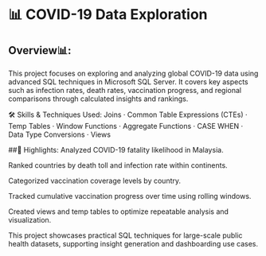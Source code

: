 # 📊 COVID-19 Data Exploration

## Overview📊:

This project focuses on exploring and analyzing global COVID-19 data using advanced SQL techniques in Microsoft SQL Server. It covers key aspects such as infection rates, death rates, vaccination progress, and regional comparisons through calculated insights and rankings.

🛠 Skills & Techniques Used:
Joins · Common Table Expressions (CTEs) · Temp Tables · Window Functions · Aggregate Functions · CASE WHEN · Data Type Conversions · Views

##📌 Highlights:
Analyzed COVID-19 fatality likelihood in Malaysia.

Ranked countries by death toll and infection rate within continents.

Categorized vaccination coverage levels by country.

Tracked cumulative vaccination progress over time using rolling windows.

Created views and temp tables to optimize repeatable analysis and visualization.

This project showcases practical SQL techniques for large-scale public health datasets, supporting insight generation and dashboarding use cases.

